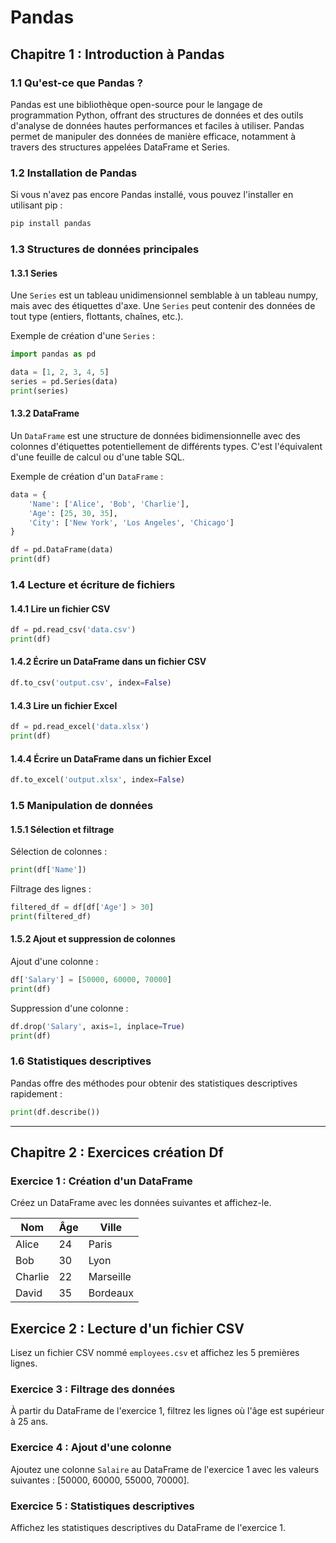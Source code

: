 # Pandas

## Chapitre 1 : Introduction à Pandas

### 1.1 Qu'est-ce que Pandas ?

Pandas est une bibliothèque open-source pour le langage de programmation Python, offrant des structures de données et des outils d'analyse de données hautes performances et faciles à utiliser. Pandas permet de manipuler des données de manière efficace, notamment à travers des structures appelées DataFrame et Series.

### 1.2 Installation de Pandas

Si vous n'avez pas encore Pandas installé, vous pouvez l'installer en utilisant pip :

```bash
pip install pandas
```

### 1.3 Structures de données principales

#### 1.3.1 Series

Une `Series` est un tableau unidimensionnel semblable à un tableau numpy, mais avec des étiquettes d'axe. Une `Series` peut contenir des données de tout type (entiers, flottants, chaînes, etc.).

Exemple de création d'une `Series` :

```python
import pandas as pd

data = [1, 2, 3, 4, 5]
series = pd.Series(data)
print(series)
```

#### 1.3.2 DataFrame

Un `DataFrame` est une structure de données bidimensionnelle avec des colonnes d'étiquettes potentiellement de différents types. C'est l'équivalent d'une feuille de calcul ou d'une table SQL.

Exemple de création d'un `DataFrame` :

```python
data = {
    'Name': ['Alice', 'Bob', 'Charlie'],
    'Age': [25, 30, 35],
    'City': ['New York', 'Los Angeles', 'Chicago']
}

df = pd.DataFrame(data)
print(df)
```

### 1.4 Lecture et écriture de fichiers

#### 1.4.1 Lire un fichier CSV

```python
df = pd.read_csv('data.csv')
print(df)
```

#### 1.4.2 Écrire un DataFrame dans un fichier CSV

```python
df.to_csv('output.csv', index=False)
```

#### 1.4.3 Lire un fichier Excel

```python
df = pd.read_excel('data.xlsx')
print(df)
```

#### 1.4.4 Écrire un DataFrame dans un fichier Excel

```python
df.to_excel('output.xlsx', index=False)
```

### 1.5 Manipulation de données

#### 1.5.1 Sélection et filtrage

Sélection de colonnes :

```python
print(df['Name'])
```

Filtrage des lignes :

```python
filtered_df = df[df['Age'] > 30]
print(filtered_df)
```

#### 1.5.2 Ajout et suppression de colonnes

Ajout d'une colonne :

```python
df['Salary'] = [50000, 60000, 70000]
print(df)
```

Suppression d'une colonne :

```python
df.drop('Salary', axis=1, inplace=True)
print(df)
```

### 1.6 Statistiques descriptives

Pandas offre des méthodes pour obtenir des statistiques descriptives rapidement :

```python
print(df.describe())
```

---

## Chapitre 2 : Exercices création Df

### Exercice 1 : Création d'un DataFrame

Créez un DataFrame avec les données suivantes et affichez-le.

| Nom       | Âge | Ville         |
|-----------|-----|---------------|
| Alice     | 24  | Paris         |
| Bob       | 30  | Lyon          |
| Charlie   | 22  | Marseille     |
| David     | 35  | Bordeaux      |

## Exercice 2 : Lecture d'un fichier CSV

Lisez un fichier CSV nommé `employees.csv` et affichez les 5 premières lignes.

### Exercice 3 : Filtrage des données

À partir du DataFrame de l'exercice 1, filtrez les lignes où l'âge est supérieur à 25 ans.


### Exercice 4 : Ajout d'une colonne

Ajoutez une colonne `Salaire` au DataFrame de l'exercice 1 avec les valeurs suivantes : [50000, 60000, 55000, 70000].


### Exercice 5 : Statistiques descriptives

Affichez les statistiques descriptives du DataFrame de l'exercice 1.
